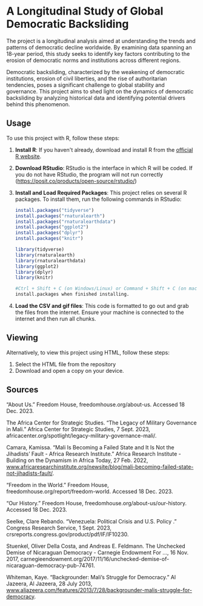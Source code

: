 # A Longitudinal Study of Global Democratic Backsliding

The project is a longitudinal analysis aimed at understanding the trends and patterns of democratic decline worldwide. By examining data spanning an 18-year period, this study seeks to identify key factors contributing to the erosion of democratic norms and institutions across different regions.

Democratic backsliding, characterized by the weakening of democratic institutions, erosion of civil liberties, and the rise of authoritarian tendencies, poses a significant challenge to global stability and governance. This project aims to shed light on the dynamics of democratic backsliding by analyzing historical data and identifying potential drivers behind this phenomenon.

## Usage

To use this project with R, follow these steps:

1. **Install R**: If you haven't already, download and install R from the [official R website](https://cran.r-project.org/).

2. **Download RStudio**: RStudio is the interface in which R will be coded. If you do not have RStudio, the program will not run correctly (https://posit.co/products/open-source/rstudio/)

3. **Install and Load Required Packages**: This project relies on several R packages. To install them, run the following commands in RStudio:

   ```R
   install.packages("tidyverse")
   install.packages("rnaturalearth")
   install.packages("rnaturalearthdata")
   install.packages("ggplot2")
   install.packages("dplyr")
   install.packages("knitr")

   library(tidyverse)
   library(rnaturalearth)
   library(rnaturalearthdata)
   library(ggplot2)
   library(dplyr)
   library(knitr)

   #Ctrl + Shift + C (on Windows/Linux) or Command + Shift + C (on macOS) to comment out
   install.packages when finished installing.

5. **Load the CSV and gif files**: This code is formatted to go out and grab the files from the internet. Ensure your machine is connected to the internet and then run all chunks.


## Viewing

Alternatively, to view this project using HTML, follow these steps:

1. Select the HTML file from the repository
2. Download and open a copy on your device.

## Sources

“About Us.” Freedom House, freedomhouse.org/about-us. Accessed 18 Dec. 2023.

The Africa Center for Strategic Studies. “The Legacy of Military Governance in Mali.”  Africa Center for Strategic Studies, 7 Sept. 2023, africacenter.org/spotlight/legacy-military-governance-mali/.

Camara, Kamissa. “Mali Is Becoming a Failed State and It Is Not the Jihadists’ Fault - Africa Research Institute.” Africa Research Institute - Building on the Dynamism in Africa Today, 27 Feb. 2022, www.africaresearchinstitute.org/newsite/blog/mali-becoming-failed-state-not-jihadists-fault/.

“Freedom in the World.” Freedom House, freedomhouse.org/report/freedom-world. Accessed 18 Dec. 2023.

“Our History.” Freedom House, freedomhouse.org/about-us/our-history. Accessed 18 Dec. 2023. 

Seelke, Clare Rebando. “Venezuela: Political Crisis and U.S. Policy .” Congress Research Service, 1 Sept. 2023, crsreports.congress.gov/product/pdf/IF/IF10230.

Stuenkel, Oliver Della Costa, and Andreas E. Feldmann. The Unchecked Demise of Nicaraguan Democracy - Carnegie Endowment For ..., 16 Nov. 2017, carnegieendowment.org/2017/11/16/unchecked-demise-of-nicaraguan-democracy-pub-74761.

Whiteman, Kaye. “Backgrounder: Mali’s Struggle for Democracy.” Al Jazeera, Al Jazeera, 28 July 2013, www.aljazeera.com/features/2013/7/28/backgrounder-malis-struggle-for-democracy. 
